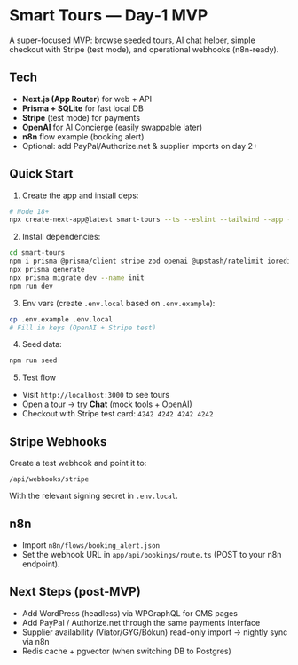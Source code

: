# Smart Tours — Day‑1 MVP

A super-focused MVP: browse seeded tours, AI chat helper, simple checkout with Stripe (test mode), and operational webhooks (n8n-ready).

## Tech
- **Next.js (App Router)** for web + API
- **Prisma + SQLite** for fast local DB
- **Stripe** (test mode) for payments
- **OpenAI** for AI Concierge (easily swappable later)
- **n8n** flow example (booking alert)
- Optional: add PayPal/Authorize.net & supplier imports on day 2+

## Quick Start

1) Create the app and install deps:
```bash
# Node 18+
npx create-next-app@latest smart-tours --ts --eslint --tailwind --app --src-dir=false --import-alias "@/*"
```
2) Install dependencies:
```bash
cd smart-tours
npm i prisma @prisma/client stripe zod openai @upstash/ratelimit ioredis
npx prisma generate
npx prisma migrate dev --name init
npm run dev
```

3) Env vars (create `.env.local` based on `.env.example`):
```bash
cp .env.example .env.local
# Fill in keys (OpenAI + Stripe test)
```

4) Seed data:
```bash
npm run seed
```

5) Test flow
- Visit `http://localhost:3000` to see tours
- Open a tour → try **Chat** (mock tools + OpenAI)
- Checkout with Stripe test card: `4242 4242 4242 4242`

## Stripe Webhooks
Create a test webhook and point it to:
```
/api/webhooks/stripe
```
With the relevant signing secret in `.env.local`.

## n8n 
- Import `n8n/flows/booking_alert.json`
- Set the webhook URL in `app/api/bookings/route.ts` (POST to your n8n endpoint).

## Next Steps (post‑MVP)
- Add WordPress (headless) via WPGraphQL for CMS pages
- Add PayPal / Authorize.net through the same payments interface
- Supplier availability (Viator/GYG/Bókun) read-only import → nightly sync via n8n
- Redis cache + pgvector (when switching DB to Postgres)
